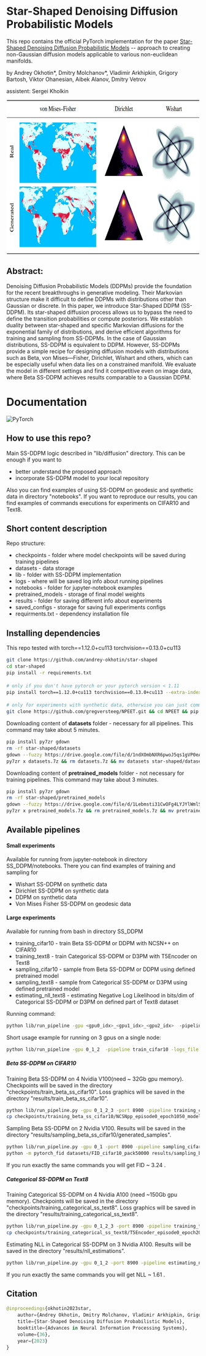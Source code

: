 # Star-Shaped Denoising Diffusion Probabilistic Models
This repo contains the official PyTorch implementation for the paper [Star-Shaped Denoising Diffusion Probabilistic Models](https://arxiv.org/abs/2302.05259) -- approach to creating non-Gaussian diffusion models applicable to various non-euclidean manifolds.

by Andrey Okhotin\*, Dmitry Molchanov\*, Vladimir Arkhipkin, Grigory Bartosh, Viktor Ohanesian, Aibek Alanov, Dmitry Vetrov

assistent: Sergei Kholkin

<p align="center">
  <img src="https://github.com/andrey-okhotin/star-shaped/blob/main/results/demo.jpg" width="700" height="403">
</p>


## Abstract:
Denoising Diffusion Probabilistic Models (DDPMs) provide the foundation for
the recent breakthroughs in generative modeling. Their Markovian structure make it difficult to define DDPMs with distributions other than Gaussian or discrete. In this paper, we introduce Star-Shaped DDPM (SS-DDPM). Its star-shaped diffusion process allows us to bypass the need to define the transition probabilities or compute posteriors. We establish duality between star-shaped and specific Markovian diffusions for the exponential family of distributions, and derive efficient algorithms for training and sampling from SS-DDPMs. In the case of Gaussian distributions, SS-DDPM is equivalent to DDPM. However, SS-DDPMs provide a simple recipe for designing diffusion models with distributions such as Beta, von Mises—Fisher, Dirichlet, Wishart and others, which can be especially useful when data lies on a constrained manifold. We evaluate the model in different settings and find it competitive even on image data, where Beta SS-DDPM achieves results comparable to a Gaussian DDPM.


# Documentation

![PyTorch](https://img.shields.io/badge/PyTorch-%23EE4C2C.svg?style=for-the-badge&logo=PyTorch&logoColor=white)


## How to use this repo?
Main SS-DDPM logic described in "lib/diffusion" directory. This can be enough if you want to
* better understand the proposed approach
* incorporate SS-DDPM model to your local repository

Also you can find examples of using SS-DDPM on geodesic and synthetic data in directory "notebooks". If you want to reproduce our results, you can find examples of commands executions for experiments on CIFAR10 and Text8.

## Short content description
Repo structure:
* checkpoints - folder where model checkpoints will be saved during training pipelines
* datasets - data storage
* lib - folder with SS-DDPM implementation
* logs - where will be saved log info about running pipelines
* notebooks - folder for jupyter-notebook examples
* pretrained_models - storage of final model weights
* results - folder for saving different info about experiments
* saved_configs - storage for saving full experiments configs
* requirments.txt - dependency installation file


## Installing dependencies
This repo tested with torch==1.12.0+cu113 torchvision==0.13.0+cu113
```bash
git clone https://github.com/andrey-okhotin/star-shaped
cd star-shaped
pip install -r requirements.txt

# only if you don't have pytorch or your pytorch version < 1.11
pip install torch==1.12.0+cu113 torchvision==0.13.0+cu113 --extra-index-url https://download.pytorch.org/whl/cu113

# only for experiments with synthetic data, otherwise you can just comment all 'import npeet'
git clone https://github.com/gregversteeg/NPEET.git && cd NPEET && pip install . && cd ../ && rm -rf NPEET
```
Downloading content of **datasets** folder - necessary for all pipelines. This command may take about 5 minutes.
```bash
pip install py7zr gdown
rm -rf star-shaped/datasets 
gdown --fuzzy https://drive.google.com/file/d/1ndXOmbNXR6pwoJ5qs1gVP0eAKU_RAl6E/view?usp=sharing
py7zr x datasets.7z && rm datasets.7z && mv datasets star-shaped/datasets
```
Downloading content of **pretrained_models** folder - not necessary for training pipelines. This command may take about 3 minutes.
```bash
pip install py7zr gdown
rm -rf star-shaped/pretrained_models
gdown --fuzzy https://drive.google.com/file/d/1Lebmsti31CwOFg4LYJYlWmlS7rGYQfVi/view?usp=sharing
py7zr x pretrained_models.7z && rm pretrained_models.7z && mv pretrained_models star-shaped/pretrained_models
```

## Available pipelines

#### Small experiments
Available for running from jupyter-notebook in directory SS_DDPM/notebooks. There you can find examples of training and sampling for
- Wishart SS-DDPM on synthetic data
- Dirichlet SS-DDPM on synthetic data
- DDPM on synthetic data
- Von Mises Fisher SS-DDPM on geodesic data

#### Large experiments
Available for running from bash in directory SS_DDPM
- training_cifar10   - train Beta SS-DDPM or DDPM with NCSN++ on CIFAR10 
- training_text8     - train Categorical SS-DDPM or D3PM with T5Encoder on Text8
- sampling_cifar10 - sample from Beta SS-DDPM or DDPM using defined pretrained model
- sampling_text8 - sample from Categorical SS-DDPM or D3PM using defined pretrained model
- estimating_nll_text8 - estimating Negative Log Likelihood in bits/dim of Categorical SS-DDPM or D3PM on defined part of Text8 dataset

Running command:
```bash
python lib/run_pipeline -gpu <gpu0_idx>_<gpu1_idx>_<gpu2_idx>  -pipeline <pipeline_name> -logs_file <name_of_txt_file_to_write_execution_info>  -port <available_port_for_processes_sync>   . . .   "other_pipeline_arguments"
```
Short usage example for running on 3 gpus on a single node:
```bash
python lib/run_pipeline -gpu 0_1_2  -pipeline train_cifar10 -logs_file logs_train_cifar10.txt -port 8890    . . . "other_pipeline_arguments"
```

##### Beta SS-DDPM on CIFAR10

Training Beta SS-DDPM on 4 Nvidia V100(need ~ 32Gb gpu memory). Checkpoints will be saved in the directory "checkpoints/train_beta_ss_cifar10". Loss graphics will be saved in the directory "results/train_beta_ss_cifar10".
```bash
python lib/run_pipeline.py -gpu 0_1_2_3 -port 8900 -pipeline training_cifar10 -diffusion beta_ss -loss KL_rescaled -save_folder train_beta_ss_cifar10 -logs_file logs_training_beta_ss_cifar10.txt
cp checkpoints/training_beta_ss_cifar10/NCSNpp_episode0_epoch1050_model.pt pretrained_models/ncsnpp-cifar10_beta-ss.pt
```
Sampling Beta SS-DDPM on 2 Nvidia V100. Results will be saved in the directory "results/sampling_beta_ss_cifar10/generated_samples".
```bash
python lib/run_pipeline.py -gpu 0_1 -port 8900 -pipeline sampling_cifar10 -diffusion beta_ss -num_sampling_steps 1000 -pretrained_model ncsnpp-cifar10_beta-ss.pt -num_samples 50000 -save_folder sampling_beta_ss_cifar10 -logs_file logs_sampling_beta_ss.txt
python -m pytorch_fid datasets/FID_cifar10_pack50000 results/sampling_beta_ss_cifar10/generated_samples
```
If you run exactly the same commands you will get FID ~ 3.24 .

##### Categorical SS-DDPM on Text8
Training Categorical SS-DDPM on 4 Nvidia A100 (need ~150Gb gpu memory). Checkpoints will be saved in the directory "checkpoints/training_categorical_ss_text8". Loss graphics will be saved in the directory "results/training_categorical_ss_text8".
```bash
python lib/run_pipeline.py -gpu 0_1_2_3 -port 8900 -pipeline training_text8 -diffusion categorical_ss -loss KL -save_folder training_categorical_ss_text8 -logs_file logs_training_categorical_ss.txt
cp checkpoints/training_categorical_ss_text8/T5Encoder_episode0_epoch2016_model.pt pretrained_models/t5base-text8_categorical-ss_fully-trained.pt
```
Estimating NLL in Categorical SS-DDPM on 3 Nvidia A100. Results will be saved in the directory "results/nll_estimations". 
```bash
python lib/run_pipeline.py -gpu 0_1_2 -port 8900 -pipeline estimating_nll_text8 -diffusion categorical_ss -pretrained_model t5base-text8_categorical-ss_fully-trained.pt -num_samples -1 -batch_size 1536 -dataset_part test -num_iwae_trajectories 1 -save_folder nll_text8_categorical-ss -logs_file logs_nll_text8_categorical_ss.txt
```
If you run exactly the same commands you will get NLL ~ 1.61 .




## Citation


```python
@inproceedings{okhotin2023star,
    author={Andrey Okhotin, Dmitry Molchanov, Vladimir Arkhipkin, Grigory Bartosh, Viktor Ohanesian, Aibek Alanov and Dmitry Vetrov},
    title={Star-Shaped Denoising Diffusion Probabilistic Models},
    booktitle={Advances in Neural Information Processing Systems},
    volume={36},
    year={2023}
}
```





